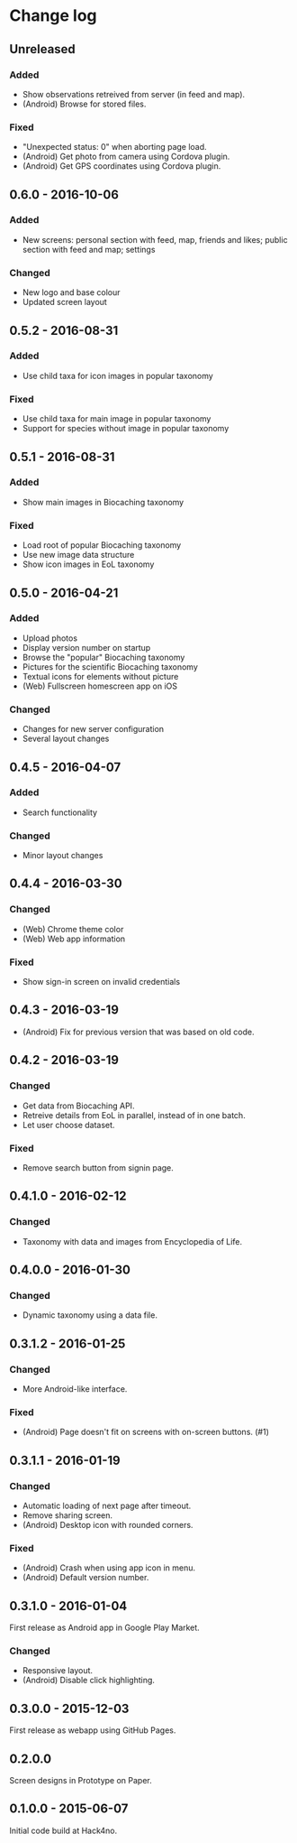 # Change log

## Unreleased

### Added
- Show observations retreived from server (in feed and map).
- (Android) Browse for stored files.

### Fixed
- "Unexpected status: 0" when aborting page load.
- (Android) Get photo from camera using Cordova plugin.
- (Android) Get GPS coordinates using Cordova plugin.

## 0.6.0 - 2016-10-06

### Added
- New screens: personal section with feed, map, friends and likes; public section with feed and map; settings

### Changed
- New logo and base colour
- Updated screen layout

## 0.5.2 - 2016-08-31

### Added
- Use child taxa for icon images in popular taxonomy

### Fixed
- Use child taxa for main image in popular taxonomy
- Support for species without image in popular taxonomy

## 0.5.1 - 2016-08-31

### Added
- Show main images in Biocaching taxonomy

### Fixed
- Load root of popular Biocaching taxonomy
- Use new image data structure
- Show icon images in EoL taxonomy

## 0.5.0 - 2016-04-21

### Added
- Upload photos
- Display version number on startup
- Browse the "popular" Biocaching taxonomy
- Pictures for the scientific Biocaching taxonomy
- Textual icons for elements without picture
- (Web) Fullscreen homescreen app on iOS

### Changed
- Changes for new server configuration
- Several layout changes

## 0.4.5 - 2016-04-07

### Added
- Search functionality

### Changed
- Minor layout changes

## 0.4.4 - 2016-03-30

### Changed
- (Web) Chrome theme color
- (Web) Web app information

### Fixed
- Show sign-in screen on invalid credentials

## 0.4.3 - 2016-03-19

- (Android) Fix for previous version that was based on old code.

## 0.4.2 - 2016-03-19

### Changed
- Get data from Biocaching API.
- Retreive details from EoL in parallel, instead of in one batch.
- Let user choose dataset.

### Fixed
- Remove search button from signin page.

## 0.4.1.0 - 2016-02-12

### Changed
- Taxonomy with data and images from Encyclopedia of Life.

## 0.4.0.0 - 2016-01-30

### Changed
- Dynamic taxonomy using a data file.

## 0.3.1.2 - 2016-01-25

### Changed
- More Android-like interface.

### Fixed
- (Android) Page doesn't fit on screens with on-screen buttons. (#1)

## 0.3.1.1 - 2016-01-19

### Changed
- Automatic loading of next page after timeout.
- Remove sharing screen.
- (Android) Desktop icon with rounded corners.

### Fixed
- (Android) Crash when using app icon in menu.
- (Android) Default version number.

## 0.3.1.0 - 2016-01-04

First release as Android app in Google Play Market.

### Changed
- Responsive layout.
- (Android) Disable click highlighting.

## 0.3.0.0 - 2015-12-03

First release as webapp using GitHub Pages.

## 0.2.0.0

Screen designs in Prototype on Paper.

## 0.1.0.0 - 2015-06-07

Initial code build at Hack4no.
